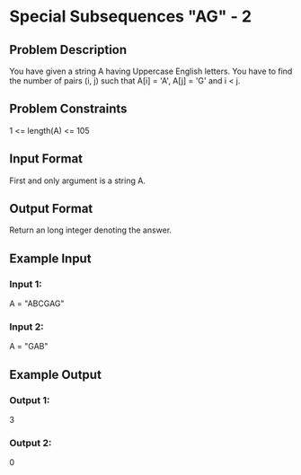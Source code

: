 # Special Subsequences "AG" - 2

## Problem Description
You have given a string A having Uppercase English letters.
You have to find the number of pairs (i, j) such that A[i] = 'A', A[j] = 'G' and i < j.

## Problem Constraints
1 <= length(A) <= 105

## Input Format
First and only argument is a string A.

## Output Format
Return an long integer denoting the answer.

## Example Input
### Input 1:
A = "ABCGAG"

### Input 2:
A = "GAB"

## Example Output

### Output 1:
3
### Output 2:
0